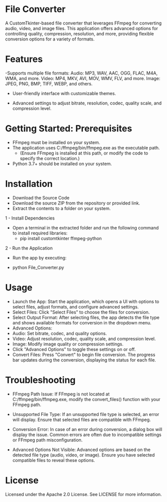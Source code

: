 # File Converter

A CustomTkinter-based file converter that leverages FFmpeg for converting audio, video, and image files. This application offers advanced options for controlling quality, compression, resolution, and more, providing flexible conversion options for a variety of formats.

# Features

-Supports multiple file formats:
Audio: MP3, WAV, AAC, OGG, FLAC, M4A, WMA, and more.
Video: MP4, MKV, AVI, MOV, WMV, FLV, and more.
Image: JPEG, PNG, BMP, TIFF, WEBP, and others.

- User-friendly interface with customizable themes.

- Advanced settings to adjust bitrate, resolution, codec, quality scale, and compression level.

# Getting Started: Prerequisites

- FFmpeg must be installed on your system. 
- The application uses C:/ffmpeg/bin/ffmpeg.exe as the executable path. 
  - (Ensure FFmpeg is installed at this path, or modify the code to specify the correct location.)
- Python 3.7+ should be installed on your system.

# Installation

- Download the Source Code
- Download the source ZIP from the repository or provided link.
- Extract the contents to a folder on your system.

1 - Install Dependencies

- Open a terminal in the extracted folder and run the following command to install required libraries:
  - pip install customtkinter ffmpeg-python

2 - Run the Application
  - Run the app by executing:

- python File_Converter.py

# Usage

- Launch the App: Start the application, which opens a UI with options to select files, adjust formats, and configure       advanced settings.
- Select Files: Click "Select Files" to choose the files for conversion.
- Select Output Format: After selecting files, the app detects the file type and shows available formats for conversion     in the dropdown menu.
- Advanced Options:
- Audio: Set bitrate, codec, and quality options.
- Video: Adjust resolution, codec, quality scale, and compression level.
- Image: Modify image quality or compression settings.
- Click "Advanced Options" to toggle these settings on or off.
- Convert Files: Press "Convert" to begin file conversion. The progress bar updates during the conversion, displaying the   status for each file.


# Troubleshooting

- FFmpeg Path Issue: If FFmpeg is not located at C:/ffmpeg/bin/ffmpeg.exe, modify the convert_files() function with your FFmpeg path.

- Unsupported File Type: If an unsupported file type is selected, an error will display. Ensure that selected files are compatible with FFmpeg.

- Conversion Error: In case of an error during conversion, a dialog box will display the issue. Common errors are often due to incompatible settings or FFmpeg path misconfiguration.

- Advanced Options Not Visible: Advanced options are based on the detected file type (audio, video, or image). Ensure you have selected compatible files to reveal these options.

# License
Licensed under the Apache 2.0 License. See LICENSE for more information.
